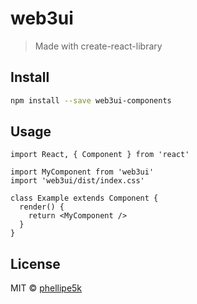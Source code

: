 # web3ui

> Made with create-react-library



## Install

```bash
npm install --save web3ui-components
```

## Usage

```tsx
import React, { Component } from 'react'

import MyComponent from 'web3ui'
import 'web3ui/dist/index.css'

class Example extends Component {
  render() {
    return <MyComponent />
  }
}
```

## License

MIT © [phellipe5k](https://github.com/phellipe5k)
